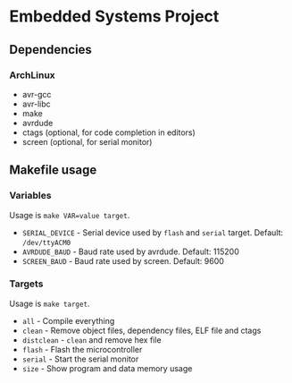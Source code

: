 # Embedded Systems Project

## Dependencies

### ArchLinux

- avr-gcc
- avr-libc
- make
- avrdude
- ctags (optional, for code completion in editors)
- screen (optional, for serial monitor)

## Makefile usage

### Variables

Usage is `make VAR=value target`.

- `SERIAL_DEVICE` - Serial device used by `flash` and `serial` target.
  Default: `/dev/ttyACM0`
- `AVRDUDE_BAUD` - Baud rate used by avrdude. Default: 115200
- `SCREEN_BAUD` - Baud rate used by screen. Default: 9600

### Targets

Usage is `make target`.

- `all` - Compile everything
- `clean` - Remove object files, dependency files, ELF file and ctags
- `distclean` - `clean` and remove hex file
- `flash` - Flash the microcontroller
- `serial` - Start the serial monitor
- `size` - Show program and data memory usage
